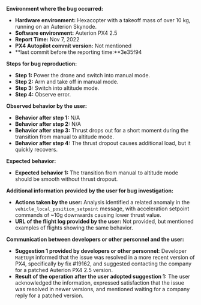 **Environment where the bug occurred:**

- **Hardware environment:** Hexacopter with a takeoff mass of over 10 kg, running on an Auterion Skynode.
- **Software environment:** Auterion PX4 2.5
- **Report Time:** Nov 7, 2022
- **PX4 Autopilot commit version:** Not mentioned
- **last commit before the reporting time:**3e35f94

**Steps for bug reproduction:**

- **Step 1:** Power the drone and switch into manual mode.
- **Step 2:** Arm and take off in manual mode.
- **Step 3:** Switch into altitude mode.
- **Step 4:** Observe error.

**Observed behavior by the user:**

- **Behavior after step 1:** N/A
- **Behavior after step 2:** N/A
- **Behavior after step 3:** Thrust drops out for a short moment during the transition from manual to altitude mode.
- **Behavior after step 4:** The thrust dropout causes additional load, but it quickly recovers.

**Expected behavior:**

- **Expected behavior 1:** The transition from manual to altitude mode should be smooth without thrust dropout.

**Additional information provided by the user for bug investigation:**

- **Actions taken by the user:** Analysis identified a related anomaly in the `vehicle_local_position_setpoint` message, with acceleration setpoint commands of ~10g downwards causing lower thrust value.
- **URL of the flight log provided by the user:** Not provided, but mentioned examples of flights showing the same behavior.

**Communication between developers or other personnel and the user:**

- **Suggestion 1 provided by developers or other personnel:** Developer `MaEtUgR` informed that the issue was resolved in a more recent version of PX4, specifically by fix #19162, and suggested contacting the company for a patched Auterion PX4 2.5 version.
- **Result of the operation after the user adopted suggestion 1:** The user acknowledged the information, expressed satisfaction that the issue was resolved in newer versions, and mentioned waiting for a company reply for a patched version.

